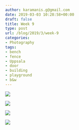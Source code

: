 ```yaml
---
author: karamanis.g@gmail.com
date: 2019-03-03 10:28:58+00:00
draft: false
title: Week 9
type: post
url: /blog/2019/3/week-9
categories:
- Photography
tags:
- bench
- fence
- Uppsala
- door
- building
- playground
- b&w
---
```




  
   ![](/img)

  

  
   ![](/img)

  

  
   ![](/img)

  

  
   ![](/img)

  


